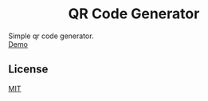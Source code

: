 <h1 align="center">QR Code Generator</h1>

<div>
Simple qr code generator.<br>
    <a href="https://mami.wtf/6/qr">
      Demo
    </a>
</div>


## License
[MIT](https://tldrlegal.com/license/mit-license)

